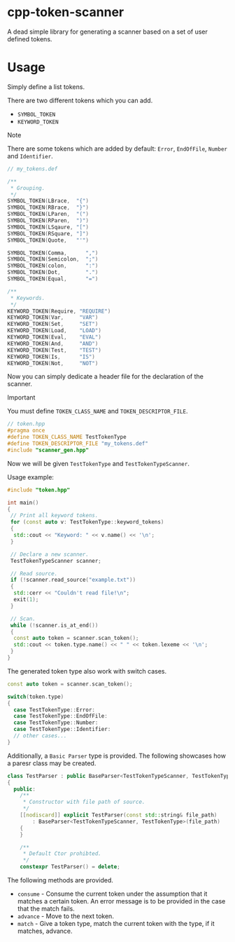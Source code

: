 # cpp-token-scanner
A dead simple library for generating a scanner based on a set of user defined tokens.

# Usage

Simply define a list tokens.

There are two different tokens which you can add.
- `SYMBOL_TOKEN`
- `KEYWORD_TOKEN`

> [!NOTE]  
> There are some tokens which are added by default: `Error`, `EndOfFile`, `Number` and `Identifier`.
```c
// my_tokens.def

/**
 * Grouping.
 */
SYMBOL_TOKEN(LBrace,  "{")
SYMBOL_TOKEN(RBrace,  "}")
SYMBOL_TOKEN(LParen,  "(")
SYMBOL_TOKEN(RParen,  ")")
SYMBOL_TOKEN(LSqaure, "[")
SYMBOL_TOKEN(RSquare, "]")
SYMBOL_TOKEN(Quote,   "'")

SYMBOL_TOKEN(Comma,      ",")
SYMBOL_TOKEN(Semicolon,  ";")
SYMBOL_TOKEN(colon,      ":")
SYMBOL_TOKEN(Dot,        ".")
SYMBOL_TOKEN(Equal,      "=")

/**
 * Keywords.
 */
KEYWORD_TOKEN(Require, "REQUIRE")
KEYWORD_TOKEN(Var,     "VAR")
KEYWORD_TOKEN(Set,     "SET")
KEYWORD_TOKEN(Load,    "LOAD")
KEYWORD_TOKEN(Eval,    "EVAL")
KEYWORD_TOKEN(And,     "AND")
KEYWORD_TOKEN(Test,    "TEST")
KEYWORD_TOKEN(Is,      "IS")
KEYWORD_TOKEN(Not,     "NOT")
```

Now you can simply dedicate a header file for the declaration of the scanner.

> [!IMPORTANT]  
> You must define `TOKEN_CLASS_NAME` and `TOKEN_DESCRIPTOR_FILE`.

```cpp
// token.hpp
#pragma once
#define TOKEN_CLASS_NAME TestTokenType
#define TOKEN_DESCRIPTOR_FILE "my_tokens.def"
#include "scanner_gen.hpp"
```

Now we will be given `TestTokenType` and `TestTokenTypeScanner`.

Usage example:
```cpp
#include "token.hpp"

int main()
{
 // Print all keyword tokens.
 for (const auto v: TestTokenType::keyword_tokens)
 {
  std::cout << "Keyword: " << v.name() << '\n';
 }

 // Declare a new scanner.
 TestTokenTypeScanner scanner;

 // Read source.
 if (!scanner.read_source("example.txt"))
 {
  std::cerr << "Couldn't read file!\n";
  exit(1);
 }

 // Scan.
 while (!scanner.is_at_end())
 {
  const auto token = scanner.scan_token();
  std::cout << token.type.name() << " " << token.lexeme << '\n';
 }
} 
```

The generated token type also work with switch cases.

```cpp
const auto token = scanner.scan_token();

switch(token.type)
{
  case TestTokenType::Error:
  case TestTokenType::EndOfFile:
  case TestTokenType::Number:
  case TestTokenType::Identifier:
  // other cases...
}
```
Additionally, a `Basic Parser` type is provided. The following showcases how a paresr class may be created.
```cpp
class TestParser : public BaseParser<TestTokenTypeScanner, TestTokenType>
{
  public:
    /**
     * Constructor with file path of source.
     */
    [[nodiscard]] explicit TestParser(const std::string& file_path)
        : BaseParser<TestTokenTypeScanner, TestTokenType>(file_path)
    {
    }

    /**
     * Default Ctor prohibted.
     */
    constexpr TestParser() = delete;
```
The following methods are provided.
- `consume` - Consume the current token under the assumption that it matches a certain token. An error message is to be provided in the case that the match fails.
- `advance` - Move to the next token.
- `match` - Give a token type, match the current token with the type, if it matches, advance.
